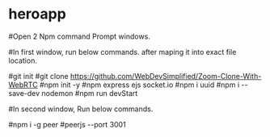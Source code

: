 # heroapp
#Open 2 Npm command Prompt windows.

#In first window, run below commands. after maping it into exact file location.

#git init
#git clone https://github.com/WebDevSimplified/Zoom-Clone-With-WebRTC
#npm init -y
#npm express ejs socket.io
#npm i uuid
#npm i --save-dev nodemon
#npm run devStart

#In second window, Run below commands.

#npm i -g peer
#peerjs --port 3001

